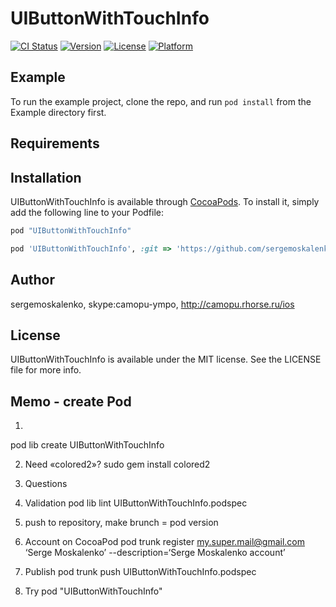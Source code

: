 # UIButtonWithTouchInfo

[![CI Status](http://img.shields.io/travis/sergemoskalenko/UIButtonWithTouchInfo.svg?style=flat)](https://travis-ci.org/sergemoskalenko/UIButtonWithTouchInfo)
[![Version](https://img.shields.io/cocoapods/v/UIButtonWithTouchInfo.svg?style=flat)](http://cocoapods.org/pods/UIButtonWithTouchInfo)
[![License](https://img.shields.io/cocoapods/l/UIButtonWithTouchInfo.svg?style=flat)](http://cocoapods.org/pods/UIButtonWithTouchInfo)
[![Platform](https://img.shields.io/cocoapods/p/UIButtonWithTouchInfo.svg?style=flat)](http://cocoapods.org/pods/UIButtonWithTouchInfo)

## Example

To run the example project, clone the repo, and run `pod install` from the Example directory first.

## Requirements

## Installation

UIButtonWithTouchInfo is available through [CocoaPods](http://cocoapods.org). To install
it, simply add the following line to your Podfile:

```ruby
pod "UIButtonWithTouchInfo"
```

```ruby
pod 'UIButtonWithTouchInfo', :git => 'https://github.com/sergemoskalenko/UIButtonWithTouchInfo.git'
```

## Author

sergemoskalenko, skype:camopu-ympo, http://camopu.rhorse.ru/ios

## License

UIButtonWithTouchInfo is available under the MIT license. See the LICENSE file for more info.

## Memo - create Pod

1.
pod lib create UIButtonWithTouchInfo

2. Need «colored2»?
sudo gem install colored2

3. Questions

4. Validation
pod lib lint UIButtonWithTouchInfo.podspec

6. push to repository, make brunch = pod version

5. Account on CocoaPod
pod trunk register my.super.mail@gmail.com ‘Serge Moskalenko’ --description=‘Serge Moskalenko account’

6. Publish
pod trunk push UIButtonWithTouchInfo.podspec

7. Try
pod "UIButtonWithTouchInfo"

